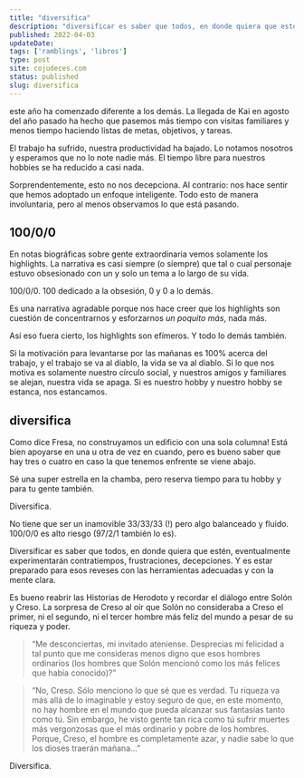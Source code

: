 ```yaml
---
title: "diversifica"
description: "diversificar es saber que todos, en donde quiera que estén, eventualmente experimentarán contratiempos, frustraciones, decepciones. Y es estar preparado para esos reveses con las herramientas adecuadas y con la mente clara."
published: 2022-04-03
updateDate:
tags: ['ramblings', 'libros']
type: post
site: cojudeces.com
status: published
slug: diversifica
---
```

este año ha comenzado diferente a los demás. La llegada de Kai en agosto del año pasado ha hecho que pasemos más tiempo con visitas familiares y menos tiempo haciendo listas de metas, objetivos, y tareas.

El trabajo ha sufrido, nuestra productividad ha bajado. Lo notamos nosotros y esperamos que no lo note nadie más. El tiempo libre para nuestros hobbies se ha reducido a casi nada.

Sorprendentemente, esto no nos decepciona. Al contrario: nos hace sentir que hemos adoptado un enfoque inteligente. Todo esto de manera involuntaria, pero al menos observamos lo que está pasando.

## 100/0/0

En notas biográficas sobre gente extraordinaria vemos solamente los highlights. La narrativa es casi siempre (o siempre) que tal o cual personaje estuvo obsesionado con un y solo un tema a lo largo de su vida.

100/0/0. 100 dedicado a la obsesión, 0 y 0 a lo demás.

Es una narrativa agradable porque nos hace creer que los highlights son cuestión de concentrarnos y esforzarnos *un poquito más*, nada más.

Así eso fuera cierto, los highlights son efímeros. Y todo lo demás también.

Si la motivación para levantarse por las mañanas es 100% acerca del trabajo, y el trabajo se va al diablo, la vida se va al diablo. Si lo que nos motiva es solamente nuestro círculo social, y nuestros amigos y familiares se alejan, nuestra vida se apaga. Si es nuestro hobby y nuestro hobby se estanca, nos estancamos.

## diversifica

Como dice Fresa, no construyamos un edificio con una sola columna! Está bien apoyarse en una u otra de vez en cuando, pero es bueno saber que hay tres o cuatro en caso la que tenemos enfrente se viene abajo.

Sé una super estrella en la chamba, pero reserva tiempo para tu hobby y para tu gente también.

Diversifica.

No tiene que ser un inamovible 33/33/33 (!) pero algo balanceado y fluido. 100/0/0 es alto riesgo (97/2/1 también lo es).

Diversificar es saber que todos, en donde quiera que estén, eventualmente experimentarán contratiempos, frustraciones, decepciones. Y es estar preparado para esos reveses con las herramientas adecuadas y con la mente clara.

Es bueno reabrir las Historias de Herodoto y recordar el diálogo entre Solón y Creso. La sorpresa de Creso al oír que Solón no consideraba a Creso el primer, ni el segundo, ni el tercer hombre más feliz del mundo a pesar de su riqueza y poder.

> “Me desconciertas, mi invitado ateniense. Desprecias mi felicidad a tal punto que me consideras menos digno que esos hombres ordinarios (los hombres que Solón mencionó como los más felices que había conocido)?”

> “No, Creso. Sólo menciono lo que sé que es verdad. Tu riqueza va más allá de lo imaginable y estoy seguro de que, en este momento, no hay hombre en el mundo que pueda alcanzar sus fantasías tanto como tú. Sin embargo, he visto gente tan rica como tú sufrir muertes más vergonzosas que el más ordinario y pobre de los hombres. Porque, Creso, el hombre es completamente azar, y nadie sabe lo que los dioses traerán mañana...”

Diversifica.

